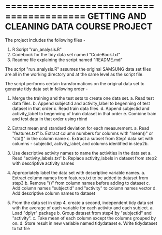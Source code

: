 ========================================
GETTING AND CLEANING DATA COURSE PROJECT
========================================
The project includes the following files - 
1. R Script "run_analysis.R"
2. Codebook for the tidy data set named "CodeBook.txt"
3. Readme file explaining the script named "README.md"

The script "run_analysis.R" assumes the original SAMSUNG data set files are all in the working directory and at the same level as the script file. 

The script performs certain transformations on the original data set to generate tidy data set in following order - 

1. Merge the training and the test sets to create one data set.
    a. Read test data files.
    b. Append subjectid and activity_label to begenning of test dataset in that order
    c. Read train data files.
    d. Append subjectid and activity_label to begenning of train dataset in that order
    e. Combine train and test data in that order using rbind

2. Extract mean and standard deviation for each measurement.
    a. Read "features.txt"
    b. Extract column numbers for columns with "mean()" or "std()" in the column name
    c. Extract a subset from Step1 data set with columns - subjectid, activity_label, and columns identified in step2b.
    
3. Use descriptive activity names to name the activities in the data set
    a. Read "activity_labels.txt"
    b. Replace activity_labels in dataset from step2 with descriptive activity names
    
4. Appropriately label the data set with descriptive variable names.
    a. Extract column names from features.txt to be added to dataset from step3
    b. Remove "()" from column names before adding to dataset
    c. Add column names "subjectid" and "activity" to column names vector
    d. Add descriptive column names to dataset
    
5. From the data set in step 4, create a second, independent tidy data set with the average of each variable for each activity and each subject.
    a. Load "dplyr" package
    b. Group dataset from step4 by "subjectid" and "activity".
    c. Take mean of each column except the columns grouped by on.
    d. Store result in new variable named tidydataset
    e. Write tidydataset to txt file